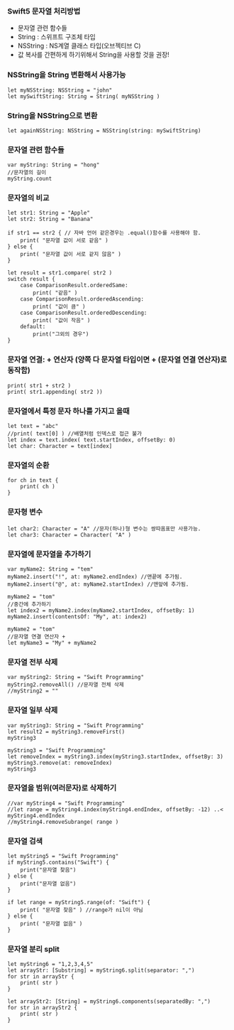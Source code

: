 ### Swift5 문자열 처리방법 
+ 문자열 관련 함수들
+ String : 스위프트 구조체 타입
+ NSString : NS계열 클래스 타입(오브젝티브 C)
+ 값 복사를 간편하게 하기위해서 String을 사용할 것을 권장!

### NSString을 String 변환해서 사용가능
~~~
let myNSString: NSString = "john"
let mySwiftString: String = String( myNSString )
~~~

### String을 NSString으로 변환
~~~
let againNSString: NSString = NSString(string: mySwiftString)
~~~

### 문자열 관련 함수들
~~~
var myString: String = "hong"
//문자열의 길이
myString.count
~~~

### 문자열의 비교
~~~
let str1: String = "Apple"
let str2: String = "Banana"

if str1 == str2 { // 자바 언어 같은경우는 .equal()함수를 사용해야 함.
    print( "문자열 값이 서로 같음" )
} else {
    print( "문자열 값이 서로 같지 않음" )
}

let result = str1.compare( str2 )
switch result {
    case ComparisonResult.orderedSame:
        print( "같음" )
    case ComparisonResult.orderedAscending:
        print( "값이 큼" )
    case ComparisonResult.orderedDescending:
        print( "값이 작음" )
    default:
        print("그외의 경우")
}
~~~

### 문자열 연결: + 연산자 (양쪽 다 문자열 타입이면 + (문자열 연결 연산자)로 동작함)
~~~
print( str1 + str2 )
print( str1.appending( str2 ))
~~~

### 문자열에서 특정 문자 하나를 가지고 올때
~~~
let text = "abc"
//print( text[0] ) //배열처럼 인덱스로 접근 불가
let index = text.index( text.startIndex, offsetBy: 0)
let char: Character = text[index]
~~~

### 문자열의 순환
~~~
for ch in text {
    print( ch )
}
~~~

### 문자형 변수
~~~
let char2: Character = "A" //문자(하나)형 변수는 쌍따옴표만 사용가능.
let char3: Character = Character( "A" )
~~~

### 문자열에 문자열을 추가하기
~~~
var myName2: String = "tem"
myName2.insert("!", at: myName2.endIndex) //맨끝에 추가됨.
myName2.insert("@", at: myName2.startIndex) //맨앞에 추가됨.

myName2 = "tom"
//중간에 추가하기
let index2 = myName2.index(myName2.startIndex, offsetBy: 1)
myName2.insert(contentsOf: "My", at: index2)

myName2 = "tom"
//문자열 연결 연산자 +
let myName3 = "My" + myName2
~~~

### 문자열 전부 삭제
~~~
var myString2: String = "Swift Programming"
myString2.removeAll() //문자열 전체 삭제
//myString2 = ""
~~~

### 문자열 일부 삭제
~~~
var myString3: String = "Swift Programming"
let result2 = myString3.removeFirst()
myString3

myString3 = "Swift Programming"
let removeIndex = myString3.index(myString3.startIndex, offsetBy: 3)
myString3.remove(at: removeIndex)
myString3
~~~

### 문자열을 범위(여러문자)로 삭제하기
~~~
//var myString4 = "Swift Programming"
//let range = myString4.index(myString4.endIndex, offsetBy: -12) ..< myString4.endIndex
//myString4.removeSubrange( range )
~~~

### 문자열 검색
~~~
let myString5 = "Swift Programming"
if myString5.contains("Swift") {
    print("문자열 찾음")
} else {
    print("문자열 없음")
}

if let range = myString5.range(of: "Swift") {
    print( "문자열 찾음" ) //range가 nil이 아님
} else {
    print( "문자열 없음" )
}
~~~

### 문자열 분리 split
~~~
let myString6 = "1,2,3,4,5"
let arrayStr: [Substring] = myString6.split(separator: ",")
for str in arrayStr {
    print( str )
}

let arrayStr2: [String] = myString6.components(separatedBy: ",")
for str in arrayStr2 {
    print( str )
}
~~~

